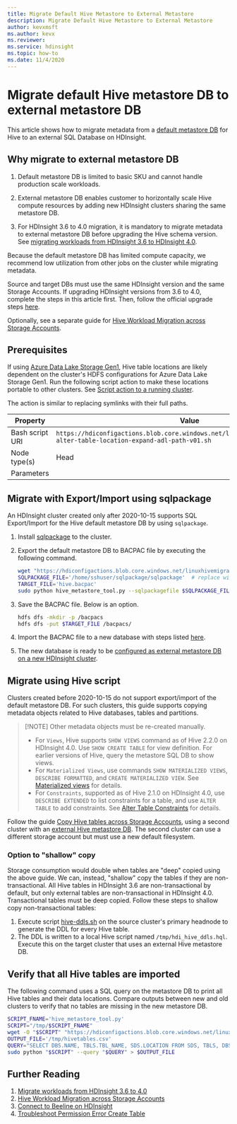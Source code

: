 ```yaml
---
title: Migrate Default Hive Metastore to External Metastore
description: Migrate Default Hive Metastore to External Metastore
author: kevxmsft
ms.author: kevx
ms.reviewer: 
ms.service: hdinsight
ms.topic: how-to
ms.date: 11/4/2020
---
```


# Migrate default Hive metastore DB to external metastore DB

This article shows how to migrate metadata from a [default metastore DB](../hdinsight-use-external-metadata-stores.md#default-metastore) for Hive to an external SQL Database on HDInsight. 

## Why migrate to external metastore DB

1. Default metastore DB is limited to basic SKU and cannot handle production scale workloads.

2. External metastore DB enables customer to horizontally scale Hive compute resources by adding new HDInsight clusters sharing the same metastore DB.

3. For HDInsight 3.6 to 4.0 migration, it is mandatory to migrate metadata to external metastore DB before upgrading the Hive schema version. See [migrating workloads from HDInsight 3.6 to HDInsight 4.0](./apache-hive-migrate-workloads.md).

Because the default metastore DB has limited compute capacity, we recommend low utilization from other jobs on the cluster while migrating metadata.

Source and target DBs must use the same HDInsight version and the same Storage Accounts. If upgrading HDInsight versions from 3.6 to 4.0, complete the steps in this article first. Then, follow the official upgrade steps [here](./apache-hive-migrate-workloads.md).

Optionally, see a separate guide for [Hive Workload Migration across Storage Accounts](./hive-migration-across-storage-accounts.md).

## Prerequisites

If using [Azure Data Lake Storage Gen1](../overview-data-lake-storage-gen1.md), Hive table locations are likely dependent on the cluster's HDFS configurations for Azure Data Lake Storage Gen1. Run the following script action to make these locations portable to other clusters. See [Script action to a running cluster](../hdinsight-hadoop-customize-cluster-linux.md#script-action-to-a-running-cluster).

The action is similar to replacing symlinks with their full paths.

|Property | Value |
|---|---|
|Bash script URI|`https://hdiconfigactions.blob.core.windows.net/linuxhivemigrationv01/hive-alter-table-location-expand-adl-path-v01.sh`|
|Node type(s)|Head|
|Parameters||

## Migrate with Export/Import using sqlpackage

An HDInsight cluster created only after 2020-10-15 supports SQL Export/Import for the Hive default metastore DB by using `sqlpackage`.

1. Install [sqlpackage](https://docs.microsoft.com/sql/tools/sqlpackage-download?view=sql-server-ver15#get-sqlpackage-net-core-for-linux) to the cluster.

2. Export the default metastore DB to BACPAC file by executing the following command.

    ```bash
    wget "https://hdiconfigactions.blob.core.windows.net/linuxhivemigrationv01/hive_metastore_tool.py"
    SQLPACKAGE_FILE='/home/sshuser/sqlpackage/sqlpackage'  # replace with sqlpackage location
    TARGET_FILE='hive.bacpac'
    sudo python hive_metastore_tool.py --sqlpackagefile $SQLPACKAGE_FILE --targetfile $TARGET_FILE
    ```

3. Save the BACPAC file. Below is an option.

    ```bash
    hdfs dfs -mkdir -p /bacpacs
    hdfs dfs -put $TARGET_FILE /bacpacs/
    ```

4. Import the BACPAC file to a new database with steps listed [here](../../azure-sql/database/database-import.md).

5. The new database is ready to be [configured as external metastore DB on a new HDInsight cluster](../hdinsight-use-external-metadata-stores.md#select-a-custom-metastore-during-cluster-creation.md).

## Migrate using Hive script

Clusters created before 2020-10-15 do not support export/import of the default metastore DB. For such clusters, this guide supports copying metadata objects related to Hive databases, tables and partitions.

> [!NOTE] Other metadata objects must be re-created manually.
>
> * For `Views`, Hive supports `SHOW VIEWS` command as of Hive 2.2.0 on HDInsight 4.0. Use `SHOW CREATE TABLE` for view definition. For earlier versions of Hive, query the metastore SQL DB to show views.
> * For `Materialized Views`, use commands `SHOW MATERIALIZED VIEWS`, `DESCRIBE FORMATTED`, and `CREATE MATERIALIZED VIEW`. See [Materialized views](https://cwiki.apache.org/confluence/display/Hive/Materialized+views) for details.
> * For `Constraints`, supported as of Hive 2.1.0 on HDInsight 4.0, use `DESCRIBE EXTENDED` to list constraints for a table, and use `ALTER TABLE` to add constraints. See [Alter Table Constraints](https://cwiki.apache.org/confluence/display/Hive/LanguageManual+DDL#LanguageManualDDL-AlterTableConstraints) for details.

Follow the guide [Copy Hive tables across Storage Accounts](./hive-migration-across-storage-accounts.md), using a second cluster with an [external Hive metastore DB](../hdinsight-use-external-metadata-stores.md#select-a-custom-metastore-during-cluster-creation.md). The second cluster can use a different storage account but must use a new default filesystem.

### Option to "shallow" copy
Storage consumption would double when tables are "deep" copied using the above guide.
We can, instead, "shallow" copy the tables if they are non-transactional. All Hive tables in HDInsight 3.6 are non-transactional by default, but only external tables are non-transactional in HDInsight 4.0. Transactional tables must be deep copied. Follow these steps to shallow copy non-transactional tables:

1. Execute script [hive-ddls.sh](https://hdiconfigactions.blob.core.windows.net/linuxhivemigrationv01/hive-ddls.sh) on the source cluster's primary headnode to generate the DDL for every Hive table.
2. The DDL is written to a local Hive script named `/tmp/hdi_hive_ddls.hql`. Execute this on the target cluster that uses an external Hive metastore DB.

## Verify that all Hive tables are imported

The following command uses a SQL query on the metastore DB to print all Hive tables and their data locations. Compare outputs between new and old clusters to verify that no tables are missing in the new metastore DB.

```bash
SCRIPT_FNAME='hive_metastore_tool.py'
SCRIPT="/tmp/$SCRIPT_FNAME"
wget -O "$SCRIPT" "https://hdiconfigactions.blob.core.windows.net/linuxhivemigrationv01/$SCRIPT_FNAME"
OUTPUT_FILE='/tmp/hivetables.csv'
QUERY="SELECT DBS.NAME, TBLS.TBL_NAME, SDS.LOCATION FROM SDS, TBLS, DBS WHERE TBLS.SD_ID = SDS.SD_ID AND TBLS.DB_ID = DBS.DB_ID ORDER BY DBS.NAME, TBLS.TBL_NAME ASC;"
sudo python "$SCRIPT" --query "$QUERY" > $OUTPUT_FILE
```

## Further Reading

1) [Migrate workloads from HDInsight 3.6 to 4.0](./apache-hive-migrate-workloads.md)
2) [Hive Workload Migration across Storage Accounts](./hive-migration-across-storage-accounts.md)
3) [Connect to Beeline on HDInsight](../hadoop/connect-install-beeline.md)
4) [Troubleshoot Permission Error Create Table](./interactive-query-troubleshoot-permission-error-create-table.md)
